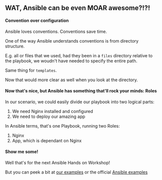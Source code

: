 ## WAT, Ansible can be even MOAR awesome?!?!

#### Convention over configuration

Ansible loves conventions. Conventions save time.

One of the way Ansible understands conventions is from directory structure.

E.g. all or files that we used, had they been in a `files` directory relative to the playbook, we woudn't have needed to specify the entire path.

Same thing for `templates`.

Now that would more clear as well when you look at the directory.

#### Now that's nice, but Ansible has something that'll rock your minds: Roles

In our scenario, we could easily divide our playbook into two logical parts: 

1. We need Nginx installed and configured
2. We need to deploy our amazing app

In Ansible terms, that's one Playbook, running two Roles:

1. Nginx
2. App, which is dependant on Nginx

#### Show me some!

Well that's for the next Ansible Hands on Workshop!

But you can peek a bit at [our examples](https://github.com/bigpandaio/ansible-workshop/tree/07-roles-dep/ansible) or the official [Ansible examples](https://github.com/ansible/ansible-examples)
